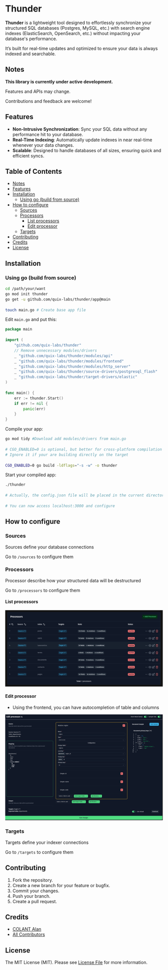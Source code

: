 # Thunder

**Thunder** is a lightweight tool designed to effortlessly synchronize your structured SQL databases (Postgres, MySQL,
etc.) with search engine indexes (ElasticSearch, OpenSearch, etc.) without impacting your database's performance.

It’s built for real-time updates and optimized to ensure your data is always indexed and searchable.

## Notes

**This library is currently under active development.**

Features and APIs may change.

Contributions and feedback are welcome!

## Features

- **Non-Intrusive Synchronization**: Sync your SQL data without any performance hit to your database.
- **Real-Time Indexing**: Automatically update indexes in near real-time whenever your data changes.
- **Scalable**: Designed to handle databases of all sizes, ensuring quick and efficient syncs.

## Table of Contents

<!-- TOC -->

* [Notes](#notes)
* [Features](#features)
* [Installation](#installation)
    * [Using go (build from source)](#using-go-build-from-source)
* [How to configure](#how-to-configure)
    * [Sources](#sources)
    * [Processors](#processors)
        * [List processors](#list-processors)
        * [Edit processor](#edit-processor)
    * [Targets](#targets)
* [Contributing](#contributing)
* [Credits](#credits)
* [License](#license)

<!-- TOC -->

## Installation

### Using go (build from source)

```bash
cd /path/your/want
go mod init thunder
go get -u github.com/quix-labs/thunder/app@main

touch main.go # Create base app file
```

Edit `main.go` and put this:

```go
package main

import (
	"github.com/quix-labs/thunder"
	// Remove unnecessary modules/drivers
	_ "github.com/quix-labs/thunder/modules/api"
	_ "github.com/quix-labs/thunder/modules/frontend"
	_ "github.com/quix-labs/thunder/modules/http_server"
	_ "github.com/quix-labs/thunder/source-drivers/postgresql_flash"
	_ "github.com/quix-labs/thunder/target-drivers/elastic"
)

func main() {
	err := thunder.Start()
	if err != nil {
		panic(err)
	}
}
```

Compile your app:

```bash
go mod tidy #Download add modules/drivers from main.go

# CGO_ENABLED=0 is optional, but better for cross-platform compilation
# Ignore it if your are building directly on the target

CGO_ENABLED=0 go build -ldflags="-s -w" -o thunder
```

Start your compiled app:

```bash
./thunder

# Actually, the config.json file will be placed in the current directory

# You can now access localhost:3000 and configure
```

## How to configure

### Sources

Sources define your database connections

Go to `/sources` to configure them

### Processors

Processor describe how your structured data will be destructured

Go to `/processors` to configure them

#### List processors

<p align="center"><img src="./img/processors-list.png" alt="Thunder Processors List"></p>

#### Edit processor

* Using the frontend, you can have autocompletion of table and columns

<p align="center"><img src="./img/processor-edit.png" alt="Thunder Processor Edit"></p>

### Targets

Targets define your indexer connections

Go to `/targets` to configure them

## Contributing

1. Fork the repository.
2. Create a new branch for your feature or bugfix.
3. Commit your changes.
4. Push your branch.
5. Create a pull request.

## Credits

- [COLANT Alan](https://github.com/alancolant)
- [All Contributors](../../contributors)

## License

The MIT License (MIT). Please see [License File](LICENSE.md) for more information.


